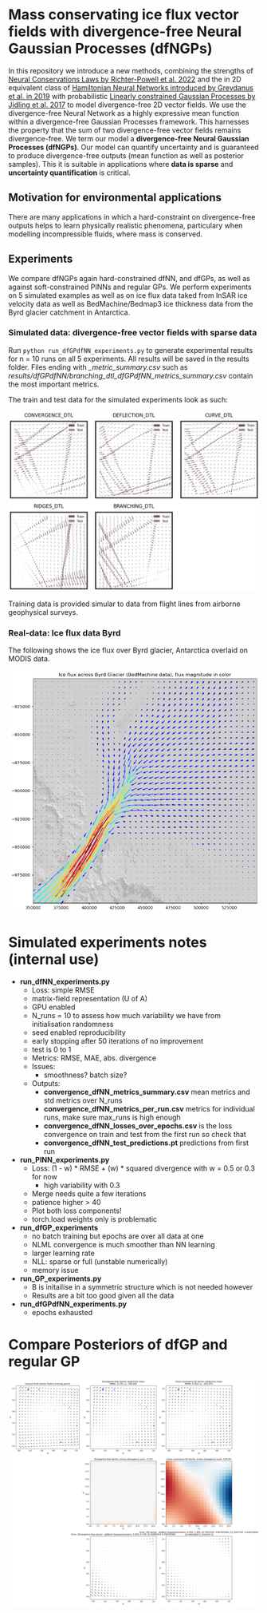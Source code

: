 # Mass conservating ice flux vector fields with divergence-free Neural Gaussian Processes (dfNGPs)

In this repository we introduce a new methods, combining the strengths of [Neural Conservations Laws by Richter-Powell et al. 2022](https://arxiv.org/abs/2210.01741) and the in 2D equivalent class of [Hamiltonian Neural Networks introduced by Greydanus et al. in 2019](https://proceedings.neurips.cc/paper_files/paper/2019/file/26cd8ecadce0d4efd6cc8a8725cbd1f8-Paper.pdf) with probabilistic [Linearly constrained Gaussian Processes by Jidling et al. 2017](Jidling) to model divergence-free 2D vector fields. We use the divergence-free Neural Network as a highly expressive mean function within a divergence-free Gaussian Processes framework. This harnesses the property that the sum of two divergence-free vector fields remains divergence-free. We term our model a **divergence-free Neural Gaussian Processes (dfNGPs)**. Our model can quantify uncertainty and is guaranteed to produce divergence-free outputs (mean function as well as posterior samples). This it is suitable in applications where **data is sparse** and **uncertainty quantification** is critical. 

## Motivation for environmental applications

There are many applications in which a hard-constraint on divergence-free outputs helps to learn physically realistic phenomena, particulary when modelling incompressible fluids, where mass is conserved. 

## Experiments

We compare dfNGPs again hard-constrained dfNN, and dfGPs, as well as against soft-constrained PINNs and regular GPs. We perform experiments on 5 simulated examples as well as on ice flux data taked from InSAR ice velocity data as well as BedMachine/Bedmap3 ice thickness data from the Byrd glacier catchment in Antarctica. 

### Simulated data: divergence-free vector fields with sparse data

Run ```python run_dfGPdfNN_experiments.py``` to generate experimental results for n = 10 runs on all 5 experiments. All results will be saved in the results folder. Files ending with *_metric_summary.csv* such as *results/dfGPdfNN/branching_dtl_dfGPdfNN_metrics_summary.csv* contain the most important metrics. 

The train and test data for the simulated experiments look as such:

![Simulated experiments](images/simulated_experiments.png)

Training data is provided simular to data from flight lines from airborne geophysical surveys. 

### Real-data: Ice flux data Byrd

The following shows the ice flux over Byrd glacier, Antarctica overlaid on MODIS data.

![Ice flux over Byrd](images/ice_flux_modis_byrd.png)

# Simulated experiments notes (internal use)

- **run_dfNN_experiments.py**
    - Loss: simple RMSE
    - matrix-field representation (U of A)
    - GPU enabled
    - N_runs = 10 to assess how much variability we have from initialisation randomness
    - seed enabled reproducibility
    - early stopping after 50 iterations of no improvement
    - test is 0 to 1
    - Metrics: RMSE, MAE, abs. divergence
    - Issues:
        - smoothness? batch size?
    - Outputs: 
        - **convergence_dfNN_metrics_summary.csv** mean metrics and std metrics over N_runs
        - **convergence_dfNN_metrics_per_run.csv** metrics for individual runs, make sure max_runs is high enough
        - **convergence_dfNN_losses_over_epochs.csv** is the loss convergence on train and test from the first run so check that 
        - **convergence_dfNN_test_predictions.pt** predictions from first run
- **run_PINN_experiments.py**
    - Loss: (1 - w) * RMSE + (w) * squared divergence with w = 0.5 or 0.3 for now
        - high variability with 0.3
    - Merge needs quite a few iterations
    - patience higher > 40 
    - Plot both loss components!
    - torch.load weights only is problematic
- **run_dfGP_experiments**
    - no batch training but epochs are over all data at one
    - NLML convergence is much smoother than NN learning
    - larger learning rate
    - NLL: sparse or full (unstable numerically)
    - memory issue
- **run_GP_experiments.py**
    - B is initailise in a symmetric structure which is not needed however
    - Results are a bit too good given all the data
- **run_dfGPdfNN_experiments.py**
    - epochs exhausted

# Compare Posteriors of dfGP and regular GP

![divergence-free and divergent posterior](images/compare_dfGP_GP_posterior_divergence.png)
